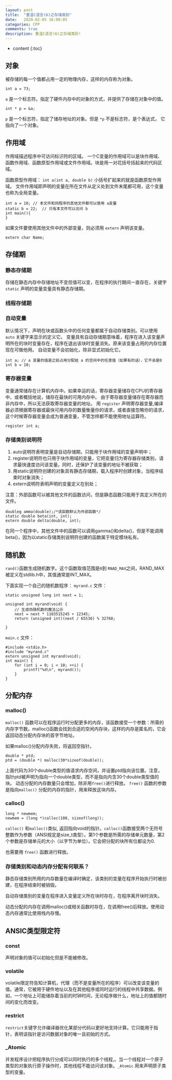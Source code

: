 ```yaml
---
layout: post
title:  "重温C语言(6)之存储类别"
date:   2020-02-05 16:00:05
categories: CPP
comments: true
description: 重温C语言(6)之存储类别!
---
```



* content
{:toc}

## 对象

被存储的每一个值都占用一定的物理内存，这样的内存称为对象。

```
int a = 73;
```
`a` 是一个标志符。指定了硬件内存中的对象的方式，并提供了存储在对象中的值。

```
int * p = &a;
```
`p` 是一个标志符，指定了储存地址的对象。但是 `*p` 不是标志符，是个表达式， 它指向了一个对象。

## 作用域

作用域描述程序中可访问标识符的区域。
一个C变量的作用域可以是块作用域、函数作用域、函数原型作用域或文件作用域。块是用一对花括号括起来的代码区域。

函数原型作用域： `int a(int a, double b)` 小括号扩起来的就是函数原型作用域。
文件作用域即声明的变量在所在文件从定义处到文件末尾都可用，这个变量也称为全局变量。

```
int a = 10; // 本文件和同程序的其他文件都可以使用 a变量
static b = 22;  // 只有本文件可以访问 b
int main(){
}
```
如果文件要使用其他文件中的外部变量，则必须用 `extern` 声明该变量。
```
extern char Name;
```
## 存储期


### 静态存储期
存储在静态内存中存储地址不变但值可以变，在程序的执行期间一直存在，关键字 `static` 声明的变量变量具有静态存储期。



### 线程存储期

### 自动变量
默认情况下，声明在块或函数头中的任何变量都属于自动存储类别。可以使用 `auto` 关键字来显示的定义它。
变量具有自动存储期意味着，程序在进入该变量声明所在的块时变量存在，程序在退出该块时变量消失。原来该变量占用的内存位置现在可做他用。
自动变量不会初始化，除非显式初始化它。

```
int a; // a 变量的值是之前占用分配给 a 的空间中的任意值（如果有的话），它不会是0
int b = 10;
```

### 寄存器变量
变量通常储存在计算机内存中。如果幸运的话，寄存器变量储存在CPU的寄存器中，或者概括地说，储存在最快的可用内存中。
由于寄存器变量储存在寄存器而非内存中，所以无法获取寄存器变量的地址。
用 `register` 声明寄存器变量,编译器必须根据寄存器或最快可用内存的数量衡量你的请求，或者直接忽略你的请求，这个时候寄存器变量会成为普通变量，不管怎样都不能使用地址运算符。
```
register int a;
```


### 存储类别说明符

1. auto说明符表明变量是自动存储期，只能用于块作用域的变量声明中；
2. register说明符也只用于块作用域的变量，它把变量归为寄存器存储类别，请求最快速度访问该变量。同时，还保护了该变量的地址不被获取；
3. 用static说明符创建的对象具有静态存储期，载入程序时创建对象，当程序结束时对象消失；
4. extern说明符表明声明的变量定义在别处；

注意：外部函数可以被其他文件的函数访问，但是静态函数只能用于其定义所在的文件。

```
doubleg amma(double);/*该函数默认为外部函数*/
static double beta(int, int);
extern double delta(double, int);
```
在同一个程序中，其他文件中的函数可以调用gamma()和delta()，但是不能调用beta()，因为以static存储类别说明符创建的函数属于特定模块私有。

## 随机数
`rand()`函数生成随机数字。这个函数取值范围是`0`到 `RNAD_MAX`之间，RAND_MAX被定义在stdlib.h中，其值通常是INT_MAX。

下面实现一个自己的随机数程序：
`myrand.c` 文件：
```
static unsigned long int next = 1;

unsigned int myrand(void) {
    // 生成伪随机数的魔法公示
    next = next * 1103515245 + 12345;
    return (unsigned int)(next / 65536) % 32768;

}
```
`main.c` 文件：
```
#include <stdio.h>
#include "myrand.c"
extern unsigned int myrand(void);
int main() {
    for (int i = 0; i < 10; ++i) {
        printf("%d\n", myrand());
    }
}
```

## 分配内存

### malloc()
   
`malloc()` 函数可以在程序运行时分配更多的内存，该函数接受一个参数：所需的内存字节数。malloc()函数会找到合适的空闲内存块，这样的内存是匿名的，它会返回动态分配内存块的首字节地址。

如果malloc()分配内存失败，将返回空指针。

```
double * ptd;
ptd = (double *) malloc(30*sizeof(double));
```
上面代码为30个double类型的值请求内存空间，并设置ptd指向该位置。注意，指针ptd被声明为指向一个double类型，而不是指向内含30个double类型值的块。
动态分配的内存数量只会增加，除非用`free()`进行释放。
`free()` 函数的参数是指向`malloc()` 分配的内存的指针，用来释放这块内存。

### calloc()

```
long * newmem;
newmem = (long *)calloc(100, sizeof(long));
```
`calloc()` 和`malloc()`类似, 返回指向void的指针。`calloc()`函数接受两个无符号整数作为参数（ANSI规定是size_t类型）。第1个参数是所需的存储单元数量，第2个参数是存储单元的大小（以字节为单位）。它会把分配的块所有位都设为0.

也需要用 `free()` 函数进行释放。

### 存储类别和动态内存分配有何联系？

静态存储类别所用的内存数量在编译时确定，该类别的变量在程序开始执行时被创建，在程序结束时被销毁。

自动存储类别的变量在程序进入变量定义所在块时存在，在程序离开块时消失。

动态分配的内存在调用malloc()或相关函数时存在，在调用free()后释放。使用动态内存通常比使用栈内存慢。

## ANSIC类型限定符

### const

声明对象的值可以初始化但是不能被修改。

### volatile
volatile限定符告知计算机，代理（而不是变量所在的程序）可以改变该变量的值。通常，它被用于硬件地址以及在其他程序或同时运行的线程中共享数据。例如，一个地址上可能储存着当前的时钟时间，无论程序做什么，地址上的值都随时间的变化而改变。

### restrict
`restrict`关键字允许编译器优化某部分代码以更好地支持计算。它只能用于指针，表明该指针是访问数据对象的唯一且初始的方式。

### _Atomic
并发程序设计把程序执行分成可以同时执行的多个线程,。当一个线程对一个原子类型的对象执行原子操作时，其他线程不能访问该对象。`_Atomic` 用来声明原子类型的变量。

